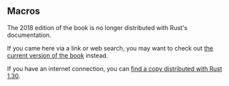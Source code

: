 ## Macros

The 2018 edition of the book is no longer distributed with Rust's documentation.

If you came here via a link or web search, you may want to check out [the current version of the book](../ch19-06-macros.html) instead.

If you have an internet connection, you can [find a copy distributed with Rust 1.30](https://doc.rust-lang.org/1.30.0/book/2018-edition/ch19-06-macros.html).